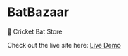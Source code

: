 # BatBazaar

🏏 Cricket Bat Store

Check out the live site here: [Live Demo](https://batbazaar-1.onrender.com/)
